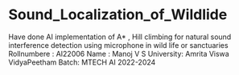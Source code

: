 # Sound_Localization_of_Wildlide
Have done AI implementation of A* , Hill climbing for natural sound interference detection using microphone in wild life or sanctuaries
Rollnumbere : AI22006
Name : Manoj V S
University: Amrita Viswa VidyaPeetham
Batch: MTECH AI 2022-2024
